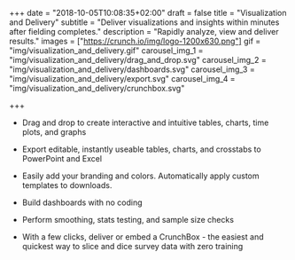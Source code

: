 +++
date = "2018-10-05T10:08:35+02:00"
draft = false
title = "Visualization and Delivery"
subtitle = "Deliver visualizations and insights within minutes after fielding completes."
description = "Rapidly analyze, view and deliver results."
images = ["https://crunch.io/img/logo-1200x630.png"]
gif = "img/visualization_and_delivery.gif"
carousel_img_1 = "img/visualization_and_delivery/drag_and_drop.svg"
carousel_img_2 = "img/visualization_and_delivery/dashboards.svg"
carousel_img_3 = "img/visualization_and_delivery/export.svg"
carousel_img_4 = "img/visualization_and_delivery/crunchbox.svg"

+++

* Drag and drop to create interactive and intuitive tables, charts, time plots, and graphs

* Export editable, instantly useable tables, charts, and crosstabs to PowerPoint and Excel

* Easily add your branding and colors. Automatically apply custom templates to downloads.

* Build dashboards with no coding

* Perform smoothing, stats testing, and sample size checks

* With a few clicks, deliver or embed a CrunchBox - the easiest and quickest way to slice and dice survey data with zero training